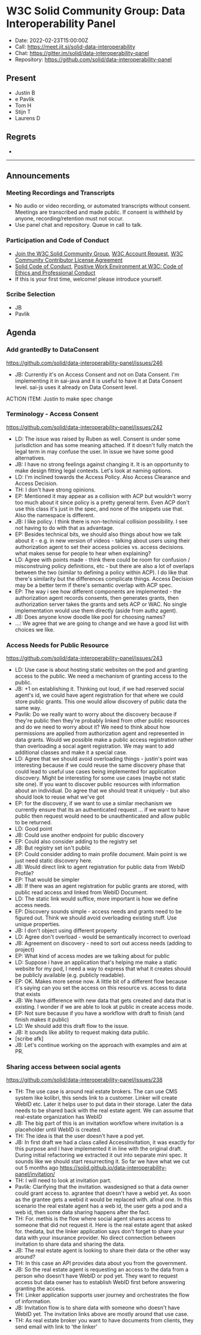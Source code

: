 # W3C Solid Community Group: Data Interoperability Panel

* Date: 2022-02-23T15:00:00Z
* Call: https://meet.jit.si/solid-data-interoperability
* Chat: https://gitter.im/solid/data-interoperability-panel
* Repository: https://github.com/solid/data-interoperability-panel


## Present

- Justin B
- e Pavlik
- Tom H
- Stijn T
- Laurens D

## Regrets
* 

---

## Announcements

### Meeting Recordings and Transcripts
* No audio or video recording, or automated transcripts without consent. Meetings are transcribed and made public. If consent is withheld by anyone, recording/retention must not occur.
* Use panel chat and repository. Queue in call to talk.


### Participation and Code of Conduct
* [Join the W3C Solid Community Group](https://www.w3.org/community/solid/join), [W3C Account Request](http://www.w3.org/accounts/request), [W3C Community Contributor License Agreement](https://www.w3.org/community/about/agreements/cla/)
* [Solid Code of Conduct](https://github.com/solid/process/blob/master/code-of-conduct.md), [Positive Work Environment at W3C: Code of Ethics and Professional Conduct](https://github.com/solid/process/blob/master/code-of-conduct.md)
* If this is your first time, welcome! please introduce yourself.

### Scribe Selection

* JB
* Pavlik

## Agenda

### Add grantedBy to DataConsent

https://github.com/solid/data-interoperability-panel/issues/246

* JB: Currently it's on Access Consent and not on Data Consent. I'm implementing it in sai-java and it is useful to have it at Data Consent level. sai-js uses it already on Data Consent level.

ACTION ITEM: Justin to make spec change

### Terminology - Access Consent

https://github.com/solid/data-interoperability-panel/issues/242

* LD: The issue was raised by Ruben as well. Consent is under some jurisdiction and has some meaning attached. If it doesn't fully match the legal term in may confuse the user. In issue we have some good alternatives.
* JB: I have no strong feelings against changing it. It is an opportunity to make design fitting legal contexts. Let's look at naming options.
* LD: I'm inclined towards the Access Policy. Also Access Clearance and Access Decision.
* TH: I don't have strong opinions. 
* EP: Mentioned it may appear as a collision with ACP but wouldn't worry too much about it since policy is a pretty general term. Even ACP don't use this class it's just in the spec, and none of the snippets use that. Also the namespace is different.
* JB: I like policy. I think there is non-technical collision possibility. I see not having to do with that as advantage. 
* EP: Besides technical bits, we should also things about how we talk about it - e.g. in new version of videos - talking about users using their authorization agent to set their access policies vs. access decisions. what makes sense for people to hear when explaining?
* LD: Agree with points made - think there could be room for confusion / misconstruing policy definitions, etc - but there are also a lot of overlaps between the two (similar to defining a policy within ACP). I do like that there's similarity but the differences complicate things. Access Decision may be a better term if there's semantic overlap with ACP spec.
* EP: The way i see how different components are implemented - the authorization agent records consents, then generates grants, then authorization server takes the grants and sets ACP or WAC. No single implementation would use them directly (aside from authz agent).
* JB: Does anyone know doodle like pool for choosing names?
* ...: We agree that we are going to change and we have a good list with choices we like. 

### Access Needs for Public Resource 

https://github.com/solid/data-interoperability-panel/issues/243

* LD: Use case is about hosting static websites on the pod and granting access to the public. We need a mechanism of granting access to the public.
* JB: +1 on establishing it. Thinking out loud, if we had reserved social agent's id, we could have agent registration for that where we could store public grants. This one would allow discovery of public data the same way.
* Pavlik: Do we really want to worry about the discovery because if they're public then they're probably linked from other public resources and do we need to worry about it? We need to think about how permissions are applied from authorization agent and represented in data grants. Would we possible make a public access registration rather than overloading a socal agent registration. We may want to add additional classes and make it a special case.
* LD: Agree that we should avoid overloading things - justin's point was interesting because if we could reuse the same discovery phase that could lead to useful use cases being implemented for application discovery. Might be interesting for some use cases (maybe not static site one). If you want to discover public resources with information about an individual. Do agree that we should treat it uniquely - but also should look to reuse what we've got
* EP: for the discovery, if we want to use a similar mechanism we currently ensure that its an authenticated request ... if we want to have public then request would need to be unauthenticated and allow public to be returned.
* LD: Good point 
* JB: Could use another endpoint for public discovery
* EP: Could also consider adding to the registry set
* JB: But registry set isn't public
* EP: Could consider adding to main profile document. Main point is we just need static discovery here.
* JB: Would direct link to agent registration for public data from WebID Profile?
* EP: That would be simpler
* JB: If there was an agent registration for public grants are stored, with public read access and linked from WebID Document.
* LD: The static link would suffice, more important is how we define access needs.
* EP: Discovery sounds simple - access needs and grants need to be figured out. Think we should avoid overloading existing stuff. Use unique properties.
* JB: I don't object using different property
* LD: Agree don't overload - would be semantically incorrect to overload
* JB: Agreement on discovery - need to sort out access needs (adding to project)
* EP: What kind of access modes are we talking about for public
* LD: Suppose i have an application that's helping me make a static website for my pod, I need a way to express that what it creates should be publicly available (e.g. publicly readable).
* EP: OK. Makes more sense now. A little bit of a different flow because it's saying can you set the access on this resource vs. access to data that exists
* JB: We have difference with new data that gets created and data that is existing. I wonder if we are able to look at public in create access mode. 
* EP: Not sure because if you have a workflow with draft to finish (and finish makes it public)
* LD: We should add this draft flow to the issue.
* JB: It sounds like ability to request making data public.
* [scribe afk]
* JB: Let's continue working on the approach with examples and aim at PR.


### Sharing access between social agents

https://github.com/solid/data-interoperability-panel/issues/238

* TH: The use case is around real estate brokers. The can use CMS system like kolibri, this sends link to a customer. Linker will create WebID etc. Later it helps user to put data in their storage. Later the data needs to be shared back with the real estate agent. We can assume that real-estate organization has WebID
* JB: The big part of this is an invitation workflow where invitation is a placeholder until WebID is created.
* TH: The idea is that the user doesn't have a pod yet.
* JB: In first draft we had a class called AccessInvitation, it was exactly for this purpose and I have implemented it in line with the original draft. During initial refactoring we extracted it out into separate mini spec. It sounds like we should start resurrecting it. So far we have what we cut out 5 months ago https://solid.github.io/data-interoperability-panel/invitation/
* TH: I will need to look at invitation part.  
* Pavlik: Clarifying that the invitation. wasdesigned so that a data owner could grant access to. agrantee that doesn't have a webid yet. As soon as the grantee gets a webid it would be replaced with. afinal one. In this scenario the real estate agent has a web id, the user gets a pod and a web id, then some data sharing happens after the fact.
* TH: For. methis is the flow where social agent shares access to someone that did not request it. Here is the real estate agent that asked for. thedata, but the linker application says don't forget to share your data with your insurance provider. No direct connection between invitation to share data and sharing the data.
* JB: The real estate agent is looking to share their data or the other way around?
* TH: In this case an API provides data about you from the government.
* JB: So the real estate agent is requesting an access to the data from a person who doesn't have WebID or pod yet. They want to request access but data owner has to establish WebID first before answering granting the access.
* TH: Linker application supports user journey and orchestrates the flow of information.
* JB: Invitation flow is to share data with someone who doesn't have WebID yet. The invitation links above are mostly around that use case.
* TH: As real estate broker you want to have documents from clients, they send email with link to 'the linker'

